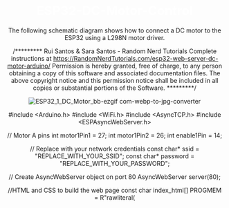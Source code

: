 # ESP32-DC-Motor-Control
The following schematic diagram shows how to connect a DC motor to the ESP32 using a L298N motor driver.


/*********
  Rui Santos & Sara Santos - Random Nerd Tutorials
  Complete instructions at https://RandomNerdTutorials.com/esp32-web-server-dc-motor-arduino/
  Permission is hereby granted, free of charge, to any person obtaining a copy of this software and associated documentation files.
  The above copyright notice and this permission notice shall be included in all copies or substantial portions of the Software.
*********/

![ESP32_1_DC_Motor_bb-ezgif com-webp-to-jpg-converter](https://github.com/user-attachments/assets/e82df286-0653-4e4c-b215-53777400aa1c)




#include <Arduino.h>
#include <WiFi.h>
#include <AsyncTCP.h>
#include <ESPAsyncWebServer.h>

// Motor A pins
int motor1Pin1 = 27; 
int motor1Pin2 = 26; 
int enable1Pin = 14; 

// Replace with your network credentials
const char* ssid = "REPLACE_WITH_YOUR_SSID";
const char* password = "REPLACE_WITH_YOUR_PASSWORD";

// Create AsyncWebServer object on port 80
AsyncWebServer server(80);

//HTML and CSS to build the web page
const char index_html[] PROGMEM = R"rawliteral(
  <!DOCTYPE html>
  <html>
    <head>
      <title>ESP IOT DASHBOARD</title>
      <meta name="viewport" content="width=device-width, initial-scale=1">
      <link rel="stylesheet" type="text/css" href="style.css">
      <link rel="icon" type="image/png" href="favicon.png">
      <script src="https://kit.fontawesome.com/0294e3a09e.js" crossorigin="anonymous"></script>
      <style>
      html {
      font-family: Arial, Helvetica, sans-serif;
      text-align: center;
      }
      h1 {
          font-size: 1.8rem;
          color: white;
      }

      .topnav {
          overflow: hidden;
          background-color: #0A1128;
      }
      body {
          margin: 0;
      }
      .content {
          padding: 50px;
      }
      .card-grid {
          max-width: 800px;
          margin: 0 auto;
          display: grid;
          grid-gap: 2rem;
          grid-template-columns: repeat(auto-fit, minmax(200px, 1fr));
      }
      .card {
          background-color: white;
          box-shadow: 2px 2px 12px 1px rgba(140,140,140,.5);
      }
      .card-title {
          font-size: 1.2rem;
          font-weight: bold;
          color: #034078
      }
      .state {
          font-size: 1.2rem;
          color:#1282A2;
      }
      button {
          border: none;
          color: #FEFCFB;
          padding: 15px 32px;
          text-align: center;
          font-size: 16px;
          width: 150px;
          border-radius: 4px;
          transition-duration: 0.4s;
      }
      .button-on {
          background-color:#034078;
      }
      .button-on:hover {
          background-color: #1282A2;
      }
      .button-off {
          background-color:#858585;
      }
      .button-off:hover {
          background-color: #252524;
      }
      .button-stop {
          background-color:#5e0f0f;
          width: 100%;
      }
      .button-stop:hover {
          background-color: #9b332c;
      }
      </style>
    </head>
    <body>
      <div class="topnav">
        <h1>CONTROL DC MOTOR</h1>
      </div>
      <div class="content">
        <div class="card-grid">
          <div class="card">
            <p class="card-title"><i class="fa-solid fa-gear"></i> DC Motor A</p>
            <p>
              <a href="forward"><button class="button-on"><i class="fa-solid fa-arrow-up"></i> FORWARD</button></a>
              <a href="backward"><button class="button-off"><i class="fa-solid fa-arrow-down"></i> BACKWARD</button></a>
            </p>
            <p>
              <a href="stop"><button class="button-stop"><i class="fa-solid fa-stop"></i> STOP</button></a>
            </p>
          </div>
        </div>
      </div>
    </body>
</html>
)rawliteral";

void initWiFi() {
  WiFi.mode(WIFI_STA);
  WiFi.begin(ssid, password);
  Serial.println("Connecting to WiFi ..");
  while (WiFi.status() != WL_CONNECTED) {
    Serial.print('.');
    delay(1000);
  }
  Serial.println(WiFi.localIP());
}

void moveForward(){
  Serial.println("Moving Forward");
  digitalWrite(enable1Pin, HIGH);
  digitalWrite(motor1Pin1, LOW);
  digitalWrite(motor1Pin2, HIGH);
}

void moveBackward(){
  Serial.println("Moving Backward");
  digitalWrite(enable1Pin, HIGH);
  digitalWrite(motor1Pin1, HIGH);
  digitalWrite(motor1Pin2, LOW);
}

void stopMotor(){
  Serial.print("Motor Stopped");
  digitalWrite(enable1Pin, LOW);
  digitalWrite(motor1Pin1, LOW);
  digitalWrite(motor1Pin2, LOW);
}


void setup() {
  Serial.begin(115200);

  // Set motor pins as outputs
  pinMode(motor1Pin1, OUTPUT);
  pinMode(motor1Pin2, OUTPUT);
  pinMode(enable1Pin, OUTPUT);

  initWiFi();

  server.on("/", HTTP_GET, [](AsyncWebServerRequest *request){
    request->send(200, "text/html", index_html);
  });

  server.on("/forward", HTTP_GET, [](AsyncWebServerRequest *request) {
    moveForward();
    request->send(200, "text/html", index_html);
  }); 

  server.on("/backward", HTTP_GET, [](AsyncWebServerRequest *request) {
    moveBackward();
    request->send(200, "text/html", index_html);
  });

  // Route to set GPIO state to LOW (inverted logic for ESP8266)
  server.on("/stop", HTTP_GET, [](AsyncWebServerRequest *request) {
    stopMotor();
    request->send(200, "text/html", index_html);
  });

  server.begin();
}

void loop() {
  
}
